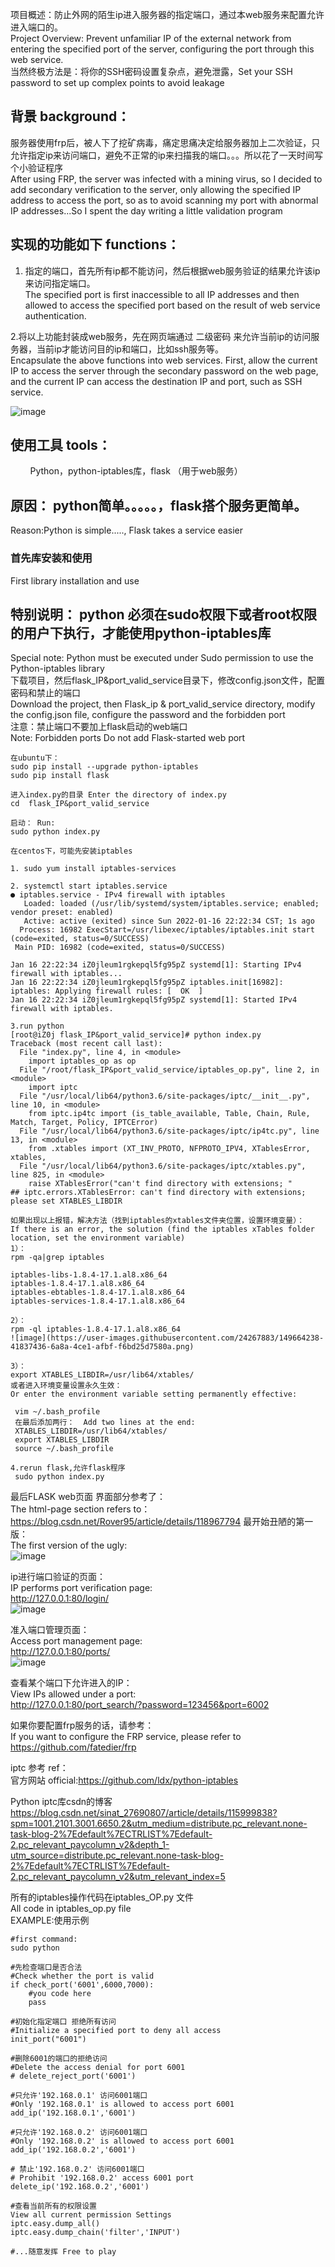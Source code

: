 ​
项目概述：防止外网的陌生ip进入服务器的指定端口，通过本web服务来配置允许进入端口的。  
Project Overview: Prevent unfamiliar IP of the external network from entering the specified port of the server, configuring the port through this web service.  
当然终极方法是：将你的SSH密码设置复杂点，避免泄露，Set your SSH password to set up complex points to avoid leakage
## 背景 background：

服务器使用frp后，被人下了挖矿病毒，痛定思痛决定给服务器加上二次验证，只允许指定ip来访问端口，避免不正常的ip来扫描我的端口。。。所以花了一天时间写个小验证程序  
After using FRP, the server was infected with a mining virus, so I decided to add secondary verification to the server, only allowing the specified IP address to access the port, so as to avoid scanning my port with abnormal IP addresses...So I spent the day writing a little validation program

## 实现的功能如下 functions：  

1. 指定的端口，首先所有ip都不能访问，然后根据web服务验证的结果允许该ip来访问指定端口。  
The specified port is first inaccessible to all IP addresses and then allowed to access the specified port based on the result of web service authentication.  

2.将以上功能封装成web服务，先在网页端通过 二级密码 来允许当前ip的访问服务器，当前ip才能访问目的ip和端口，比如ssh服务等。  
Encapsulate the above functions into web services. First, allow the current IP to access the server through the secondary password on the web page, and the current IP can access the destination IP and port, such as SSH service.  

![image](https://user-images.githubusercontent.com/24267883/149650892-36c95553-48d6-412d-bab6-9156c2816f19.png)

## 使用工具 tools：  

        Python，python-iptables库，flask （用于web服务）  

## 原因： python简单。。。。。，flask搭个服务更简单。    
Reason:Python is simple....., Flask takes a service easier    

### 首先库安装和使用  
First library installation and use  

## 特别说明： python 必须在sudo权限下或者root权限的用户下执行，才能使用python-iptables库  
Special note: Python must be executed under Sudo permission to use the Python-iptables library   
下载项目，然后flask_IP&port_valid_service目录下，修改config.json文件，配置密码和禁止的端口  
Download the project, then Flask_ip & port_valid_service directory, modify the config.json file, configure the password and the forbidden port    
注意：禁止端口不要加上flask启动的web端口  
Note: Forbidden ports Do not add Flask-started web port  
```
在ubuntu下：
sudo pip install --upgrade python-iptables  
sudo pip install flask

进入index.py的目录 Enter the directory of index.py  
cd  flask_IP&port_valid_service

启动： Run:
sudo python index.py

在centos下，可能先安装iptables

1. sudo yum install iptables-services

2. systemctl start iptables.service
● iptables.service - IPv4 firewall with iptables
   Loaded: loaded (/usr/lib/systemd/system/iptables.service; enabled; vendor preset: enabled)
   Active: active (exited) since Sun 2022-01-16 22:22:34 CST; 1s ago
  Process: 16982 ExecStart=/usr/libexec/iptables/iptables.init start (code=exited, status=0/SUCCESS)
 Main PID: 16982 (code=exited, status=0/SUCCESS)

Jan 16 22:22:34 iZ0jleum1rgkepql5fg95pZ systemd[1]: Starting IPv4 firewall with iptables...
Jan 16 22:22:34 iZ0jleum1rgkepql5fg95pZ iptables.init[16982]: iptables: Applying firewall rules: [  OK  ]
Jan 16 22:22:34 iZ0jleum1rgkepql5fg95pZ systemd[1]: Started IPv4 firewall with iptables.

3.run python
[root@iZ0j flask_IP&port_valid_service]# python index.py
Traceback (most recent call last):
  File "index.py", line 4, in <module>
    import iptables_op as op
  File "/root/flask_IP&port_valid_service/iptables_op.py", line 2, in <module>
    import iptc
  File "/usr/local/lib64/python3.6/site-packages/iptc/__init__.py", line 10, in <module>
    from iptc.ip4tc import (is_table_available, Table, Chain, Rule, Match, Target, Policy, IPTCError)
  File "/usr/local/lib64/python3.6/site-packages/iptc/ip4tc.py", line 13, in <module>
    from .xtables import (XT_INV_PROTO, NFPROTO_IPV4, XTablesError, xtables,
  File "/usr/local/lib64/python3.6/site-packages/iptc/xtables.py", line 825, in <module>
    raise XTablesError("can't find directory with extensions; "
## iptc.errors.XTablesError: can't find directory with extensions; please set XTABLES_LIBDIR

如果出现以上报错，解决方法（找到iptables的xtables文件夹位置，设置环境变量）：  
If there is an error, the solution (find the iptables xTables folder location, set the environment variable)  
1）：
rpm -qa|grep iptables

iptables-libs-1.8.4-17.1.al8.x86_64
iptables-1.8.4-17.1.al8.x86_64
iptables-ebtables-1.8.4-17.1.al8.x86_64
iptables-services-1.8.4-17.1.al8.x86_64

2）：
rpm -ql iptables-1.8.4-17.1.al8.x86_64
![image](https://user-images.githubusercontent.com/24267883/149664238-41837436-6a8a-4ce1-afbf-f6bd25d7580a.png)

3）：
export XTABLES_LIBDIR=/usr/lib64/xtables/
或者进入环境变量设置永久生效：  
Or enter the environment variable setting permanently effective:  

 vim ~/.bash_profile  
 在最后添加两行：  Add two lines at the end:  
 XTABLES_LIBDIR=/usr/lib64/xtables/  
 export XTABLES_LIBDIR  
 source ~/.bash_profile  

4.rerun flask,允许flask程序   
 sudo python index.py  
```

最后FLASK web页面
界面部分参考了：  
The html-page section refers to：https://blog.csdn.net/Rover95/article/details/118967794
最开始丑陋的第一版：  
The first version of the ugly:  
![image](https://user-images.githubusercontent.com/24267883/149650930-d07b2a08-a8ec-4453-9aaf-228d9b109eaf.png)

ip进行端口验证的页面：  
IP performs port verification page:  
http://127.0.0.1:80/login/  
![image](https://user-images.githubusercontent.com/24267883/149660421-1f9a6334-5b66-4727-8126-0211c5d8186a.png)

准入端口管理页面：  
Access port management page:  
http://127.0.0.1:80/ports/  
![image](https://user-images.githubusercontent.com/24267883/149660468-75981d5a-9499-40a2-9006-6468e17182ad.png)

查看某个端口下允许进入的IP：  
View IPs allowed under a port:  
http://127.0.0.1:80/port_search/?password=123456&port=6002


如果你要配置frp服务的话，请参考：  
If you want to configure the FRP service, please refer to  
https://github.com/fatedier/frp  

iptc 参考 ref：  
官方网站 official:https://github.com/ldx/python-iptables  

Python iptc库csdn的博客 https://blog.csdn.net/sinat_27690807/article/details/115999838?spm=1001.2101.3001.6650.2&utm_medium=distribute.pc_relevant.none-task-blog-2%7Edefault%7ECTRLIST%7Edefault-2.pc_relevant_paycolumn_v2&depth_1-utm_source=distribute.pc_relevant.none-task-blog-2%7Edefault%7ECTRLIST%7Edefault-2.pc_relevant_paycolumn_v2&utm_relevant_index=5  



所有的iptables操作代码在iptables_OP.py 文件  
All code in iptables_op.py file  
EXAMPLE:使用示例  

```
#first command:
sudo python

#先检查端口是否合法 
#Check whether the port is valid
if check_port('6001',6000,7000):
    #you code here
    pass

#初始化指定端口 拒绝所有访问
#Initialize a specified port to deny all access
init_port("6001")

#删除6001的端口的拒绝访问
#Delete the access denial for port 6001
# delete_reject_port('6001')

#只允许'192.168.0.1' 访问6001端口
#Only '192.168.0.1' is allowed to access port 6001
add_ip('192.168.0.1','6001')

#只允许'192.168.0.2' 访问6001端口
#Only '192.168.0.2' is allowed to access port 6001
add_ip('192.168.0.2','6001')

# 禁止'192.168.0.2' 访问6001端口
# Prohibit '192.168.0.2' access 6001 port
delete_ip('192.168.0.2','6001')

#查看当前所有的权限设置  
View all current permission Settings  
iptc.easy.dump_all()
iptc.easy.dump_chain('filter','INPUT')

#...随意发挥 Free to play

```


